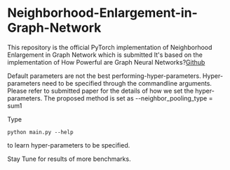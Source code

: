 # Neighborhood-Enlargement-in-Graph-Network
This repository is the official PyTorch implementation of Neighborhood Enlargement in Graph Network which is submitted
It's based on the implementation of How Powerful are Graph Neural Networks?[Github](https://github.com/weihua916/powerful-gnns)

Default parameters are not the best performing-hyper-parameters. Hyper-parameters need to be specified through the commandline arguments. Please refer to submitted paper for the details of how we set the hyper-parameters. The proposed method is set as --neighbor_pooling_type = sum1

Type

```
python main.py --help
```

to learn hyper-parameters to be specified.

Stay Tune for results of more benchmarks.

